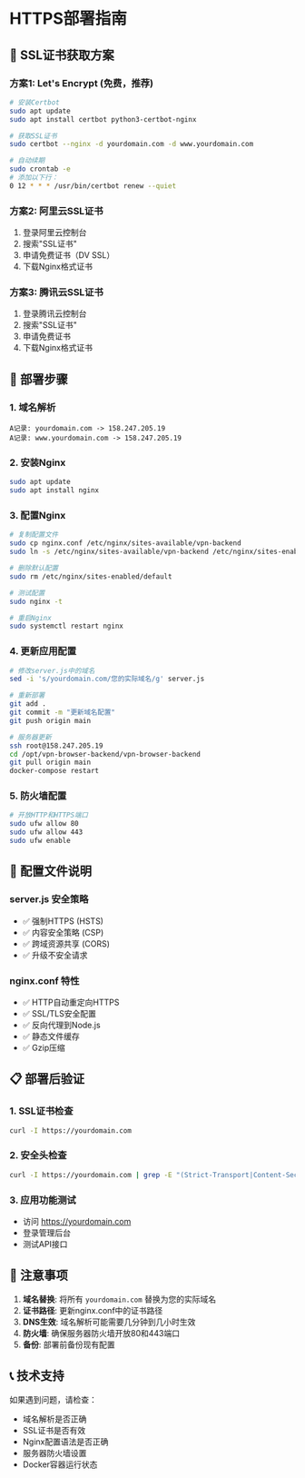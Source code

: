 # HTTPS部署指南

## 🔐 SSL证书获取方案

### 方案1: Let's Encrypt (免费，推荐)
```bash
# 安装Certbot
sudo apt update
sudo apt install certbot python3-certbot-nginx

# 获取SSL证书
sudo certbot --nginx -d yourdomain.com -d www.yourdomain.com

# 自动续期
sudo crontab -e
# 添加以下行：
0 12 * * * /usr/bin/certbot renew --quiet
```

### 方案2: 阿里云SSL证书
1. 登录阿里云控制台
2. 搜索"SSL证书"
3. 申请免费证书（DV SSL）
4. 下载Nginx格式证书

### 方案3: 腾讯云SSL证书
1. 登录腾讯云控制台
2. 搜索"SSL证书"
3. 申请免费证书
4. 下载Nginx格式证书

## 🚀 部署步骤

### 1. 域名解析
```
A记录: yourdomain.com -> 158.247.205.19
A记录: www.yourdomain.com -> 158.247.205.19
```

### 2. 安装Nginx
```bash
sudo apt update
sudo apt install nginx
```

### 3. 配置Nginx
```bash
# 复制配置文件
sudo cp nginx.conf /etc/nginx/sites-available/vpn-backend
sudo ln -s /etc/nginx/sites-available/vpn-backend /etc/nginx/sites-enabled/

# 删除默认配置
sudo rm /etc/nginx/sites-enabled/default

# 测试配置
sudo nginx -t

# 重启Nginx
sudo systemctl restart nginx
```

### 4. 更新应用配置
```bash
# 修改server.js中的域名
sed -i 's/yourdomain.com/您的实际域名/g' server.js

# 重新部署
git add .
git commit -m "更新域名配置"
git push origin main

# 服务器更新
ssh root@158.247.205.19
cd /opt/vpn-browser-backend/vpn-browser-backend
git pull origin main
docker-compose restart
```

### 5. 防火墙配置
```bash
# 开放HTTP和HTTPS端口
sudo ufw allow 80
sudo ufw allow 443
sudo ufw enable
```

## 🔧 配置文件说明

### server.js 安全策略
- ✅ 强制HTTPS (HSTS)
- ✅ 内容安全策略 (CSP)
- ✅ 跨域资源共享 (CORS)
- ✅ 升级不安全请求

### nginx.conf 特性
- ✅ HTTP自动重定向HTTPS
- ✅ SSL/TLS安全配置
- ✅ 反向代理到Node.js
- ✅ 静态文件缓存
- ✅ Gzip压缩

## 📋 部署后验证

### 1. SSL证书检查
```bash
curl -I https://yourdomain.com
```

### 2. 安全头检查
```bash
curl -I https://yourdomain.com | grep -E "(Strict-Transport|Content-Security)"
```

### 3. 应用功能测试
- 访问 https://yourdomain.com
- 登录管理后台
- 测试API接口

## 🚨 注意事项

1. **域名替换**: 将所有 `yourdomain.com` 替换为您的实际域名
2. **证书路径**: 更新nginx.conf中的证书路径
3. **DNS生效**: 域名解析可能需要几分钟到几小时生效
4. **防火墙**: 确保服务器防火墙开放80和443端口
5. **备份**: 部署前备份现有配置

## 📞 技术支持

如果遇到问题，请检查：
- 域名解析是否正确
- SSL证书是否有效
- Nginx配置语法是否正确
- 服务器防火墙设置
- Docker容器运行状态
